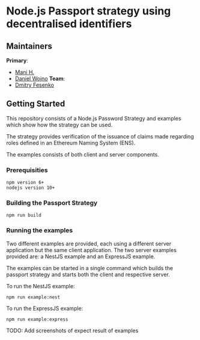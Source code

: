 # Node.js Passport strategy using decentralised identifiers


## Maintainers
**Primary**: 
 - [Mani H.](https://github.com/manihagh>)
 - [Daniel Wojno](https://github.com/dwojno>)
**Team**:
 - [Dmitry Fesenko](https://github.com/JGiter)

## Getting Started

This repository consists of a Node.js Password Strategy and examples which show how the strategy can be used.

The strategy provides verification of the issuance of claims made regarding roles defined in an Ethereum Naming System (ENS).

The examples consists of both client and server components.

### Prerequisities

```
npm version 6+
nodejs version 10+
```

### Building the Passport Strategy
```
npm run build
```

### Running the examples
Two different examples are provided, each using a different server application but the same client application. The two server examples provided are: a NestJS example and an ExpressJS example.

The examples can be started in a single command which builds the passport strategy and starts both the client and respective server.

To run the NestJS example:
```
npm run example:nest
```

To run the ExpressJS example:
```
npm run example:express
```

TODO: Add screenshots of expect result of examples